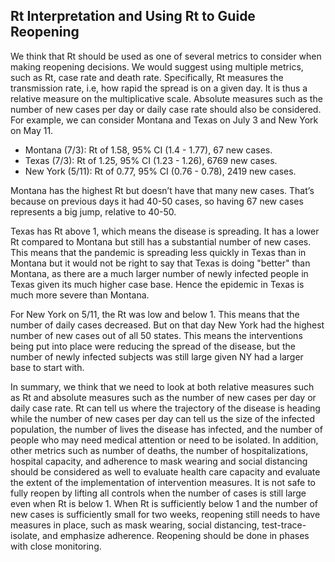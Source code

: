 ## Rt Interpretation and Using Rt to Guide Reopening

We think that Rt should be used as one of several metrics to consider when
making reopening decisions. We would suggest using multiple metrics, such as Rt,
case rate and death rate. Specifically, Rt measures the transmission rate, i.e,
how rapid the spread is on a given day. It is thus a relative measure on the
multiplicative scale. Absolute measures such as the number of new cases per day
or daily case rate should also be considered. For example, we can consider
Montana and Texas on July 3 and New York on May 11.

+ Montana (7/3): Rt of 1.58, 95% CI (1.4 - 1.77), 67 new cases.
+ Texas (7/3): Rt of 1.25, 95% CI (1.23 - 1.26), 6769 new cases.
+ New York (5/11): Rt of 0.77, 95% CI (0.76 - 0.78), 2419 new cases.

Montana has the highest Rt but doesn’t have that many new cases. That’s because
on previous days it had 40-50 cases, so having 67 new cases represents a big
jump, relative to 40-50.

Texas has Rt above 1, which means the disease is spreading. It has a lower Rt
compared to Montana but still has a substantial number of new cases. This means
that the pandemic is spreading less quickly in Texas than in Montana but it
would not be right to say that Texas is doing "better" than Montana, as there
are a much larger number of newly infected people in Texas given its much higher
case base. Hence the epidemic in Texas is much more severe than Montana.

For New York on 5/11, the Rt was low and below 1. This means that the number of
daily cases decreased. But on that day New York had the highest number of new
cases out of all 50 states. This means the interventions being put into place
were reducing the spread of the disease, but the number of newly infected
subjects was still large given NY had a larger base to start with.

In summary, we think that we need to look at both relative measures such as Rt
and absolute measures such as the number of new cases per day or daily case
rate. Rt can tell us where the trajectory of the disease is heading while the
number of new cases per day can tell us the size of the infected population, the
number of lives the disease has infected, and the number of people who may need
medical attention or need to be isolated. In addition, other metrics such as
number of deaths, the number of hospitalizations, hospital capacity, and
adherence to mask wearing and social distancing should be considered as well to
evaluate health care capacity and evaluate the extent of the implementation of
intervention measures. It is not safe to fully reopen by lifting all controls
when the number of cases is still large even when Rt is below 1. When Rt is
sufficiently below 1 and the number of new cases is sufficiently small for two
weeks, reopening still needs to have measures in place, such as mask wearing,
social distancing, test-trace-isolate, and emphasize adherence. Reopening should
be done in phases with close monitoring.
